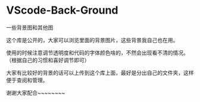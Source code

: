 # VScode-Back-Ground

一些背景图和其他图

这个库是公开的，大家可以浏览里面的背景图片，这些背景我自己也在用。

使用的时候注意调节透明度和代码的字体颜色啥的，不然会出现看不清的情况。（根据自己的习惯和喜好调节即可）

大家有比较好的背景的话可以上传到这个库上面，最好是分出自己的文件夹，这样便于查阅和管理。

谢谢大家配合~~~~~~~~
